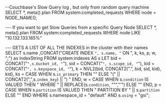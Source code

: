 --Couchbase's Slow Query log , but only from random query machine
SELECT *, meta().plan FROM system:completed_requests WHERE node = NODE_NAME();

---  If you want to get Slow Queries from a specific Query Node
SELECT *, meta().plan FROM system:completed_requests WHERE node LIKE "10.132.133.165%" 



--- GETS A LIST OF ALL THE INDEXES in the cluster with their names
SELECT  s.name ,CONCAT("CREATE INDEX `", s.name, "` ON ", k, ks, p, w, ";") as indexString
FROM system:indexes AS s
LET bid = CONCAT("`",s.bucket_id, "`"),
    sid = CONCAT("`", s.scope_id, "`"),
    kid = CONCAT("`", s.keyspace_id, "`"),
    k = NVL2(bid, CONCAT2(".", bid, sid, kid), kid),
    ks = CASE WHEN s.`is_primary` THEN "" ELSE "(" || CONCAT2(",",s.`index_key`) || ") " END,
    w = CASE WHEN s.`condition` IS VALUED THEN " WHERE " || REPLACE(s.`condition`, "\"","'") ELSE "" END,
    p = CASE WHEN s.`partition` IS VALUED THEN " PARTITION BY " || s.`partition` ELSE "" END
WHERE s.namespace_id = "default" AND s.`using` = "gsi";